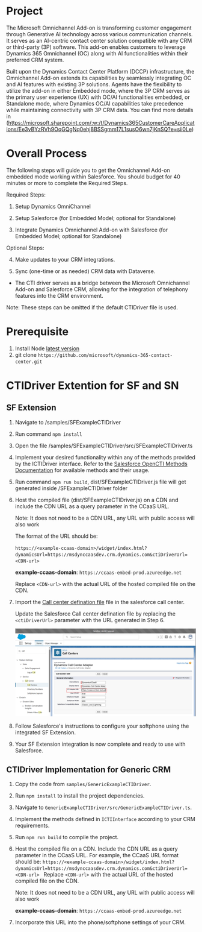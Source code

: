 [//]: # "Copyright (c) Microsoft Corporation."
[//]: # "Licensed under the MIT License."

# Project

The Microsoft Omnichannel Add-on is transforming customer engagement through Generative AI technology across various communication channels. It serves as an AI-centric contact center solution compatible with any CRM or third-party (3P) software. This add-on enables customers to leverage Dynamics 365 Omnichannel (OC) along with AI functionalities within their preferred CRM system.

Built upon the Dynamics Contact Center Platform (DCCP) infrastructure, the Omnichannel Add-on extends its capabilities by seamlessly integrating OC and AI features with existing 3P solutions. Agents have the flexibility to utilize the add-on in either Embedded mode, where the 3P CRM serves as the primary user experience (UX) with OC/AI functionalities embedded, or Standalone mode, where Dynamics OC/AI capabilities take precedence while maintaining connectivity with 3P CRM data.
You can find more details in (https://microsoft.sharepoint.com/:w:/t/Dynamics365CustomerCareApplications/Ee3vBYzRVh9OqGQgNq0ehj8BSSgmm17L1susO6wn7jKnSQ?e=sii0Le)

# Overall Process 

The following steps will guide you to get the Omnichannel Add-on embedded mode working within Salesforce. You should budget for 40 minutes or more to complete the Required Steps. 

Required Steps: 

1. Setup Dynamics OmniChannel 
   
2. Setup Salesforce (for Embedded Model; optional for Standalone) 

3. Integrate Dynamics Omnichannel Add-on with Salesforce (for Embedded Model; optional for Standalone) 

 Optional Steps: 

4. Make updates to your CRM integrations. 

5. Sync (one-time or as needed) CRM data with Dataverse. 


- The CTI driver serves as a bridge between the Microsoft Omnichannel Add-on and Salesforce CRM, allowing for the integration of telephony features into the CRM environment.
 
Note: These steps can be omitted if the default CTIDriver file is used. 

# Prerequisite
1. Install Node [latest version](https://nodejs.org/en/download/package-manager)
2. git clone `https://github.com/microsoft/dynamics-365-contact-center.git`

# CTIDriver Extention for SF and SN

## SF Extension

1. Navigate to /samples/SFExampleCTIDriver

2. Run command `npm install`

3. Open the file /samples/SFExampleCTIDriver/src/SFExampleCTIDriver.ts

4. Implement your desired functionality within any of the methods provided by the ICTIDriver interface.
    Refer to the [Salesforce OpenCTI Methods Documentation](https://developer.salesforce.com/docs/atlas.en-us.api_cti.meta/api_cti/sforce_api_cti_methods_intro_lightning.htm) for available methods and their usage.

5. Run command `npm run build`, dist/SFExampleCTIDriver.js file will get generated inside /SFExampleCTIDriver folder

6. Host the compiled file (dist/SFExampleCTIDriver.js) on a CDN and include the CDN URL as a query parameter in the CCaaS URL.

    Note: It does not need to be a CDN URL, any URL with public access will also work 
     
    The format of the URL should be: 
     
    `https://<example-ccaas-domain>/widget/index.html?dynamicsUrl=https://msdynccaasdev.crm.dynamics.com&ctiDriverUrl=<CDN-url>`
    
    **example-ccaas-domain**: `https://ccaas-embed-prod.azureedge.net` 
     
    Replace `<CDN-url>` with the actual URL of the hosted compiled file on the CDN. 

7. Import the [Call center defination file](https://github.com/microsoft/dynamics-365-contact-center/blob/main/samples/SFCallCenter/Dynamics365CallCenter.xml) file in the salesforce call center.

   Update the Salesforce Call center defination file by replacing the `<ctiDriverUrl>` parameter with the URL generated in Step 6.

   ![alt text](image.png)

7. Follow Salesforce's instructions to configure your softphone using the integrated SF Extension.
   
8. Your SF Extension integration is now complete and ready to use with Salesforce.


## CTIDriver Implementation for Generic CRM 

1. Copy the code from `samples/GenericExampleCTIDriver`.

2. Run `npm install` to install the project dependencies.

3. Navigate to `GenericExampleCTIDriver/src/GenericExampleCTIDriver.ts`.

4. Implement the methods defined in `ICTIInterface` according to your CRM requirements.

5. Run `npm run build` to compile the project.

6. Host the compiled file on a CDN. Include the CDN URL as a query parameter in the CCaaS URL. For example, the CCaaS URL format should be:
   `https://<example-ccaas-domain>/widget/index.html?dynamicsUrl=https://msdynccaasdev.crm.dynamics.com&ctiDriverUrl=<CDN-url> `
   Replace `<CDN-url>` with the actual URL of the hosted compiled file on the CDN.
   
   Note: It does not need to be a CDN URL, any URL with public access will also work 

   **example-ccaas-domain**: `https://ccaas-embed-prod.azureedge.net` 

7. Incorporate this URL into the phone/softphone settings of your CRM.


